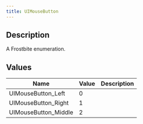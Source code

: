 ```yaml
---
title: UIMouseButton
---
```

## Description

A Frostbite enumeration.

## Values

| Name                  | Value | Description |
| --------------------- | ----- | ----------- |
| UIMouseButton\_Left   | 0     |             |
| UIMouseButton\_Right  | 1     |             |
| UIMouseButton\_Middle | 2     |             |

